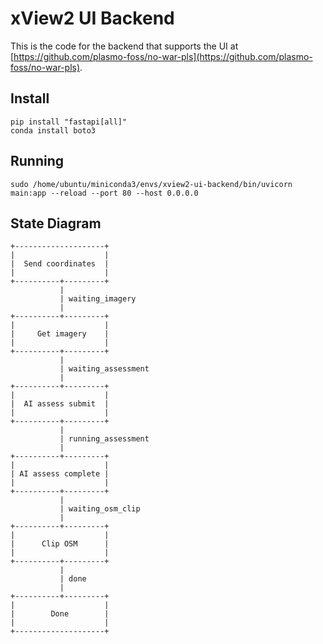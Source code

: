 # xView2 UI Backend

This is the code for the backend that supports the UI at [https://github.com/plasmo-foss/no-war-pls](https://github.com/plasmo-foss/no-war-pls).

## Install
```
pip install "fastapi[all]"
conda install boto3
```

## Running
```
sudo /home/ubuntu/miniconda3/envs/xview2-ui-backend/bin/uvicorn main:app --reload --port 80 --host 0.0.0.0
```

## State Diagram
```
+--------------------+
|                    |
|  Send coordinates  |
|                    |
+----------+---------+
           |
           | waiting_imagery
           |
+----------+---------+
|                    |
|     Get imagery    |
|                    |
+----------+---------+
           |
           | waiting_assessment
           |
+----------+---------+
|                    |
|  AI assess submit  |
|                    |
+----------+---------+
           |
           | running_assessment
           |
+----------+---------+
|                    |
| AI assess complete |
|                    |
+----------+---------+
           |
           | waiting_osm_clip
           |
+----------+---------+
|                    |
|      Clip OSM      |
|                    |
+----------+---------+
           |
           | done
           |
+----------+---------+
|                    |
|        Done        |
|                    |
+--------------------+
```